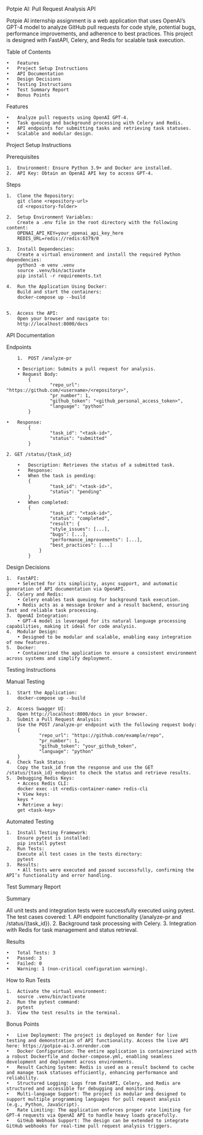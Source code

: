 Potpie AI: Pull Request Analysis API

Potpie AI internship assignment is a web application that uses OpenAI’s GPT-4 model to analyze GitHub pull requests for code style, potential bugs, performance improvements, and adherence to best practices. This project is designed with FastAPI, Celery, and Redis for scalable task execution.

Table of Contents

	•	Features
	•	Project Setup Instructions
	•	API Documentation
	•	Design Decisions
	•	Testing Instructions
	•	Test Summary Report
	•	Bonus Points
 		

 Features

	•	Analyze pull requests using OpenAI GPT-4.
	•	Task queuing and background processing with Celery and Redis.
	•	API endpoints for submitting tasks and retrieving task statuses.
	•	Scalable and modular design.



Project Setup Instructions

 Prerequisites

	1.	Environment: Ensure Python 3.9+ and Docker are installed.
	2.	API Key: Obtain an OpenAI API key to access GPT-4.

 Steps
 
	1.	Clone the Repository:
 		git clone <repository-url>
 		cd <repository-folder>

 	2.	Setup Environment Variables:
		Create a .env file in the root directory with the following content:
		OPENAI_API_KEY=your_openai_api_key_here
		REDIS_URL=redis://redis:6379/0

	3.	Install Dependencies:
		Create a virtual environment and install the required Python dependencies:
		python3 -m venv .venv
		source .venv/bin/activate
		pip install -r requirements.txt

	4.	Run the Application Using Docker:
		Build and start the containers:
		docker-compose up --build


	5.	Access the API:
		Open your browser and navigate to:
		http://localhost:8000/docs


API Documentation

 Endpoints

        1. 	POST /analyze-pr

		• Description: Submits a pull request for analysis.
		• Request Body:
			{
    				"repo_url": "https://github.com/<username>/<repository>",
    				"pr_number": 1,
    				"github_token": "<github_personal_access_token>",
    				"language": "python"
			}

	•	Response:
			{
    				"task_id": "<task-id>",
    				"status": "submitted"
			}
 
	2. GET /status/{task_id}

		•	Description: Retrieves the status of a submitted task.
		•	Response:
		•	When the task is pending:
			{
    				"task_id": "<task-id>",
    				"status": "pending"
			}
		•	When completed:
			{
    				"task_id": "<task-id>",
    				"status": "completed",
    				"result": {
        			"style_issues": [...],
        			"bugs": [...],
        			"performance_improvements": [...],
        			"best_practices": [...]
   		 		}
			}








Design Decisions

	1.	FastAPI:
		• Selected for its simplicity, async support, and automatic generation of API documentation via OpenAPI.
	2.	Celery and Redis:
		• Celery enables task queuing for background task execution.
		• Redis acts as a message broker and a result backend, ensuring fast and reliable task processing.
	3.	OpenAI Integration:
		• GPT-4 model is leveraged for its natural language processing capabilities, making it ideal for code analysis.
	4.	Modular Design:
		• Designed to be modular and scalable, enabling easy integration of new features.
	5.	Docker:
		• Containerized the application to ensure a consistent environment across systems and simplify deployment.






Testing Instructions

 Manual Testing

	1.	Start the Application:
		docker-compose up --build

	2.	Access Swagger UI:
		Open http://localhost:8000/docs in your browser.
	3.	Submit a Pull Request Analysis:
		Use the POST /analyze-pr endpoint with the following request body:
		{
    			"repo_url": "https://github.com/example/repo",
    			"pr_number": 1,
    			"github_token": "your_github_token",
    			"language": "python"
		}
	4.	Check Task Status:
		Copy the task_id from the response and use the GET /status/{task_id} endpoint to check the status and retrieve results.
	5.	Debugging Redis Keys:
		• Access Redis CLI:
		docker exec -it <redis-container-name> redis-cli
		• View keys:
		keys *
		• Retrieve a key:
		get <task-key>




Automated Testing

	1.	Install Testing Framework:
		Ensure pytest is installed:
		pip install pytest
	2.	Run Tests:
		Execute all test cases in the tests directory:
		pytest
	3.	Results:
		• All tests were executed and passed successfully, confirming the API’s functionality and error handling.





 

Test Summary Report

 Summary

 All unit tests and integration tests were successfully executed using pytest. The test cases covered:
	1.	API endpoint functionality (/analyze-pr and /status/{task_id}).
	2.	Background task processing with Celery.
	3.	Integration with Redis for task management and status retrieval.

 Results

	•	Total Tests: 3
	•	Passed: 3
	•	Failed: 0
	•	Warning: 1 (non-critical configuration warning).

 How to Run Tests

	1.	Activate the virtual environment:
		source .venv/bin/activate
	2.	Run the pytest command:
		pytest
	3.	View the test results in the terminal.








 

Bonus Points

	•	Live Deployment: The project is deployed on Render for live testing and demonstration of API functionality. Access the live API here: https://potpie-ai-3.onrender.com
	•	Docker Configuration: The entire application is containerized with a robust Dockerfile and docker-compose.yml, enabling seamless development and deployment across environments.
	•	Result Caching System: Redis is used as a result backend to cache and manage task statuses efficiently, enhancing performance and reliability.
	•	Structured Logging: Logs from FastAPI, Celery, and Redis are structured and accessible for debugging and monitoring.
	•	Multi-language Support: The project is modular and designed to support multiple programming languages for pull request analysis (e.g., Python, JavaScript).
	•	Rate Limiting: The application enforces proper rate limiting for GPT-4 requests via OpenAI API to handle heavy loads gracefully.
	•	GitHub Webhook Support: The design can be extended to integrate GitHub webhooks for real-time pull request analysis triggers.









































  

  
